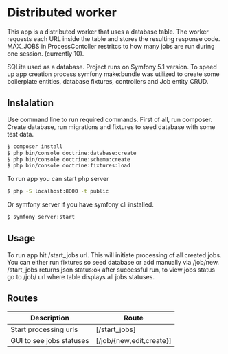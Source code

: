 # Distributed worker

This app is a distributed worker that uses a database table. The worker requests each URL inside the table and stores the resulting response code.
MAX_JOBS in ProcessContoller restritcs to how many jobs are run during one session. (currently 10).

SQLite used as a database. Project runs on Symfony 5.1 version.
To speed up app creation process symfony make:bundle was utilized to create some boilerplate entities, database fixtures, controllers and Job entity CRUD.

## Instalation

Use command line to run required commands. First of all, run composer. Create database, run migrations and fixtures to seed database with some test data.
```sh
$ composer install 
$ php bin/console doctrine:database:create 
$ php bin/console doctrine:schema:create
$ php bin/console doctrine:fixtures:load
```

To run app you can start php server 
```sh
$ php -S localhost:8000 -t public
```

Or symfony server if you have symfony cli installed.
```sh
$ symfony server:start
```

## Usage

To run app hit /start_jobs url. This will initiate processing of all created jobs. You can either run fixtures so seed database or add manually via /job/new.
/start_jobs returns json status:ok after successful run, to view jobs status go to /job/ url where table displays all jobs statuses.

## Routes
| Description | Route |
| ------ | ------ |
| Start processing urls | [/start_jobs] |
| GUI to see jobs statuses | [/job/{new,edit,create}] |